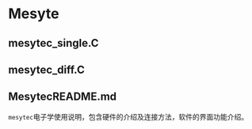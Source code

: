 # Mesyte
## mesytec_single.C

## mesytec_diff.C

## MesytecREADME.md
`mesytec`电子学使用说明，包含硬件的介绍及连接方法，软件的界面功能介绍。